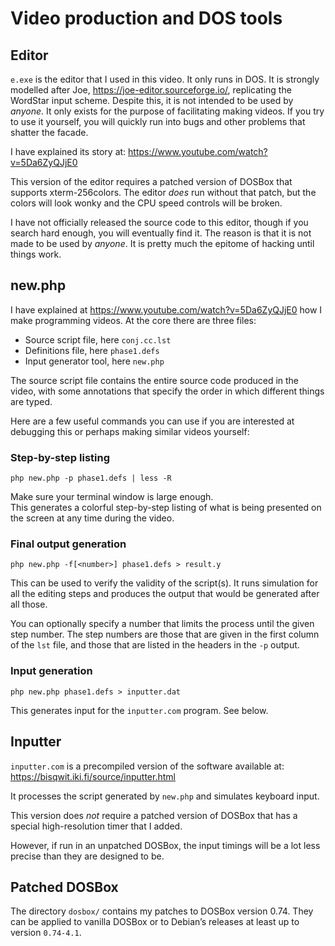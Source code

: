 # Video production and DOS tools

## Editor

`e.exe` is the editor that I used in this video. It only runs in DOS.
It is strongly modelled after Joe, https://joe-editor.sourceforge.io/,
replicating the WordStar input scheme.
Despite this, it is not intended to be used by *anyone*.
It only exists for the purpose of facilitating making videos.
If you try to use it yourself, you will quickly run into bugs
and other problems that shatter the facade.

I have explained its story at: https://www.youtube.com/watch?v=5Da6ZyQJjE0

This version of the editor requires a patched version of DOSBox
that supports xterm-256colors.
The editor *does* run without that patch,
but the colors will look wonky
and the CPU speed controls will be broken.

I have not officially released the source code to this editor,
though if you search hard enough, you will eventually find it.
The reason is that it is not made to be used by *anyone*.
It is pretty much the epitome of hacking until things work.

## new.php

I have explained at https://www.youtube.com/watch?v=5Da6ZyQJjE0
how I make programming videos. At the core there are three files:

* Source script file, here `conj.cc.lst`
* Definitions file, here `phase1.defs`
* Input generator tool, here `new.php`

The source script file contains the entire source code produced in the
video, with some annotations that specify the order in which different
things are typed.

Here are a few useful commands you can use if you are interested at
debugging this or perhaps making similar videos yourself:

### Step-by-step listing

`php new.php -p phase1.defs | less -R`

Make sure your terminal window is large enough.  
This generates a colorful step-by-step listing of what
is being presented on the screen at any time
during the video.

### Final output generation

`php new.php -f[<number>] phase1.defs > result.y`

This can be used to verify the validity of the script(s).
It runs simulation for all the editing steps and produces
the output that would be generated after all those.

You can optionally specify a number that limits the process
until the given step number. The step numbers are those that
are given in the first column of the `lst` file,
and those that are listed in the headers in the `-p` output.

### Input generation

`php new.php phase1.defs > inputter.dat`

This generates input for the `inputter.com` program.
See below.

## Inputter

`inputter.com` is a precompiled version of the software available at:
https://bisqwit.iki.fi/source/inputter.html

It processes the script generated by `new.php` and simulates keyboard input.

This version does *not* require a patched version of DOSBox
that has a special high-resolution timer that I added.

However, if run in an unpatched DOSBox,
the input timings will be a lot less precise than they are designed to be.

## Patched DOSBox

The directory `dosbox/` contains my patches to DOSBox version 0.74.
They can be applied to vanilla DOSBox or to Debian’s releases
at least up to version `0.74-4.1`.
